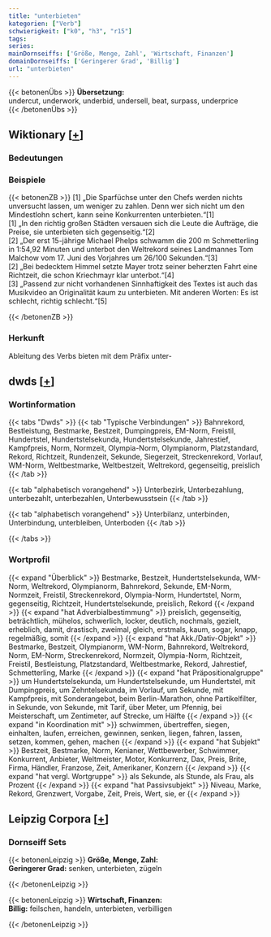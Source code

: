 ```yaml
---
title: "unterbieten"
kategorien: ["Verb"]
schwierigkeit: ["k0", "h3", "r15"]
tags:
series:
mainDornseiffs: ['Größe, Menge, Zahl', 'Wirtschaft, Finanzen']
domainDornseiffs: ['Geringerer Grad', 'Billig']
url: "unterbieten"
---
```


{{< betonenÜbs >}}
**Übersetzung:**  
undercut, underwork, underbid, undersell, beat, surpass, underprice  
{{< /betonenÜbs >}}

## Wiktionary [[+](https://de.wiktionary.org/wiki/unterbieten)]

### Bedeutungen

### Beispiele
{{< betonenZB >}}
[1] „Die Sparfüchse unter den Chefs werden nichts unversucht lassen, um weniger zu zahlen. Denn wer sich nicht um den Mindestlohn schert, kann seine Konkurrenten unterbieten.“[1]  
[1] „In den richtig großen Städten versauen sich die Leute die Aufträge, die Preise, sie unterbieten sich gegenseitig.“[2]  
[2] „Der erst 15-jährige Michael Phelps schwamm die 200 m Schmetterling in 1:54,92 Minuten und unterbot den Weltrekord seines Landmannes Tom Malchow vom 17. Juni des Vorjahres um 26/100 Sekunden.“[3]  
[2] „Bei bedecktem Himmel setzte Mayer trotz seiner beherzten Fahrt eine Richtzeit, die schon Kriechmayr klar unterbot.“[4]  
[3] „Passend zur nicht vorhandenen Sinnhaftigkeit des Textes ist auch das Musikvideo an Originalität kaum zu unterbieten. Mit anderen Worten: Es ist schlecht, richtig schlecht.“[5]  

{{< /betonenZB >}}
### Herkunft
Ableitung des Verbs bieten mit dem Präfix unter-  



## dwds [[+](https://www.dwds.de/wb/unterbieten)]

### Wortinformation
{{< tabs "Dwds" >}}
{{< tab "Typische Verbindungen" >}}
Bahnrekord, Bestleistung, Bestmarke, Bestzeit, Dumpingpreis, EM-Norm, Freistil, Hundertstel, Hundertstelsekunda, Hundertstelsekunde, Jahrestief, Kampfpreis, Norm, Normzeit, Olympia-Norm, Olympianorm, Platzstandard, Rekord, Richtzeit, Rundenzeit, Sekunde, Siegerzeit, Streckenrekord, Vorlauf, WM-Norm, Weltbestmarke, Weltbestzeit, Weltrekord, gegenseitig, preislich
{{< /tab >}}

{{< tab "alphabetisch vorangehend" >}}
Unterbezirk, Unterbezahlung, unterbezahlt, unterbezahlen, Unterbewusstsein
{{< /tab >}}

{{< tab "alphabetisch vorangehend" >}}
Unterbilanz, unterbinden, Unterbindung, unterbleiben, Unterboden
{{< /tab >}}

{{< /tabs >}}

### Wortprofil
{{< expand "Überblick" >}} Bestmarke, Bestzeit, Hundertstelsekunda, WM-Norm, Weltrekord, Olympianorm, Bahnrekord, Sekunde, EM-Norm, Normzeit, Freistil, Streckenrekord, Olympia-Norm, Hundertstel, Norm, gegenseitig, Richtzeit, Hundertstelsekunde, preislich, Rekord {{< /expand >}}
{{< expand "hat Adverbialbestimmung" >}} preislich, gegenseitig, beträchtlich, mühelos, schwerlich, locker, deutlich, nochmals, gezielt, erheblich, damit, drastisch, zweimal, gleich, erstmals, kaum, sogar, knapp, regelmäßig, somit {{< /expand >}}
{{< expand "hat Akk./Dativ-Objekt" >}} Bestmarke, Bestzeit, Olympianorm, WM-Norm, Bahnrekord, Weltrekord, Norm, EM-Norm, Streckenrekord, Normzeit, Olympia-Norm, Richtzeit, Freistil, Bestleistung, Platzstandard, Weltbestmarke, Rekord, Jahrestief, Schmetterling, Marke {{< /expand >}}
{{< expand "hat Präpositionalgruppe" >}} um Hundertstelsekunda, um Hundertstelsekunde, um Hundertstel, mit Dumpingpreis, um Zehntelsekunda, im Vorlauf, um Sekunde, mit Kampfpreis, mit Sonderangebot, beim Berlin-Marathon, ohne Partikelfilter, in Sekunde, von Sekunde, mit Tarif, über Meter, um Pfennig, bei Meisterschaft, um Zentimeter, auf Strecke, um Hälfte {{< /expand >}}
{{< expand "in Koordination mit" >}} schwimmen, übertreffen, siegen, einhalten, laufen, erreichen, gewinnen, senken, liegen, fahren, lassen, setzen, kommen, gehen, machen {{< /expand >}}
{{< expand "hat Subjekt" >}} Bestzeit, Bestmarke, Norm, Kenianer, Wettbewerber, Schwimmer, Konkurrent, Anbieter, Weltmeister, Motor, Konkurrenz, Dax, Preis, Brite, Firma, Händler, Franzose, Zeit, Amerikaner, Konzern {{< /expand >}}
{{< expand "hat vergl. Wortgruppe" >}} als Sekunde, als Stunde, als Frau, als Prozent {{< /expand >}}
{{< expand "hat Passivsubjekt" >}} Niveau, Marke, Rekord, Grenzwert, Vorgabe, Zeit, Preis, Wert, sie, er {{< /expand >}}

## Leipzig Corpora [[+](https://corpora.uni-leipzig.de/en/res?word=unterbieten&corpusId=deu_newscrawl-public_2018)]

### Dornseiff Sets
{{< betonenLeipzig >}}
**Größe, Menge, Zahl:**  
**Geringerer Grad:** senken, unterbieten, zügeln  

{{< /betonenLeipzig >}}


{{< betonenLeipzig >}}
**Wirtschaft, Finanzen:**  
**Billig:** feilschen, handeln, unterbieten, verbilligen  

{{< /betonenLeipzig >}}
